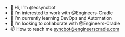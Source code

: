 - 👋 Hi, I’m @ecsyncbot
- 👀 I’m interested to work with @Engineers-Cradle
- 🌱 I’m currently learning DevOps and Automation
- 💞️ I’m looking to collaborate with @Engineers-Cradle
- 📫 How to reach me syncbot@engineerscradle.com

